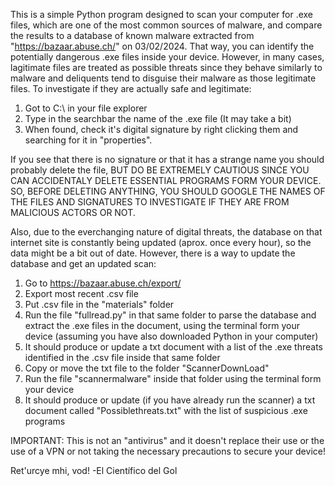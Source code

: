 This is a simple Python program designed to scan your computer for .exe files, which are one of the most common sources of malware, and compare the results to a database of known malware extracted from "https://bazaar.abuse.ch/" on 03/02/2024. That way, you can identify the potentially dangerous .exe files inside your device. However, in many cases, lagitimate files are treated as possible threats since they behave similarly to malware and deliquents tend to disguise their malware as those legitimate files. To investigate if they are actually safe and legitimate:

1. Got to C:\ in your file explorer
2. Type in the searchbar the name of the .exe file (It may take a bit)
3. When found, check it's digital signature by right clicking them and searching for it in "properties". 

If you see that there is no signature or that it has a strange name you should probably delete the file, BUT DO BE EXTREMELY CAUTIOUS SINCE YOU CAN ACCIDENTALY DELETE ESSENTIAL PROGRAMS FORM YOUR DEVICE. SO, BEFORE DELETING ANYTHING, YOU SHOULD GOOGLE THE NAMES OF THE FILES AND SIGNATURES TO INVESTIGATE IF THEY ARE FROM MALICIOUS ACTORS OR NOT.

Also, due to the everchanging nature of digital threats, the database on that internet site is constantly being updated (aprox. once every hour), so the data might be a bit out of date. However, there is a way to update the database and get an updated scan:

1. Go to https://bazaar.abuse.ch/export/
2. Export most recent .csv file
3. Put .csv file in the "materials" folder
4. Run the file "fullread.py" in that same folder to parse the database and extract the .exe files in the document, using the terminal form your device (assuming you have also downloaded Python in your computer)
5. It should produce or update a txt document with a list of the .exe threats identified in the .csv file inside that same folder
6. Copy or move the txt file to the folder "ScannerDownLoad"
7. Run the file "scannermalware" inside that folder using the terminal form your device
8. It should produce or update (if you have already run the scanner) a txt document called "Possiblethreats.txt" with the list of suspicious .exe programs

IMPORTANT: This is not an "antivirus" and it doesn't replace their use or the use of a VPN or not taking the necessary precautions to secure your device!

Ret'urcye mhi, vod!
-El Científico del Gol
